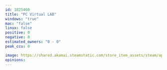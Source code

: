 ```yaml
---
id: 1825460
title: "PC Virtual LAB"
windows: "true"
mac: "false"
linux: false
positive: 0
negative: 0
estimated_owners: "0 - 0"
peak_ccu: 0

image: https://shared.akamai.steamstatic.com/store_item_assets/steam/apps/1825460/header.jpg?t=1725110679
opinions:
---
```

